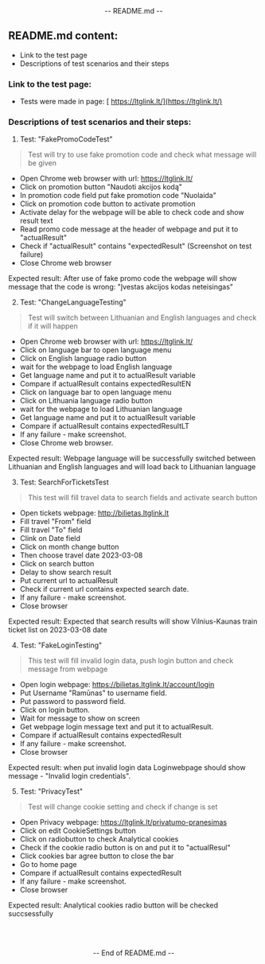 <!--
## Baigiamasis darbas

**Baigiamojo darbo reikalavimai:**<br>
1. *Bent 5 prasmingi testai (kiekviename teste bent 3 žingsniai)*
2. *Bent 3 skirtingi puslapiai (pages) pasirinktoje svetainėje*
3. *Page Object Model naudojimas*
4. *Screenshot on test failure*
5. *Paveldėjimas*
6. *Before / After naudojimas*
7. *Darbas įkeltas į GIT*
8. *Explicit Wait panaudojimas*
9. *Pasidalinti Git repository nuoroda*
-->

<center> -- README.md -- </center>

## **README.md content:**<br>

* Link to the test page
* Descriptions of test scenarios and their steps

### Link to the test page:

* Tests were made in page: [ https://ltglink.lt/](https://ltglink.lt/)

### Descriptions of test scenarios and their steps:

1. Test: "FakePromoCodeTest"<br>

> Test will try to use fake promotion code and check what message
> will be given

- Open Chrome web browser with url: https://ltglink.lt/
- Click on promotion button "Naudoti akcijos kodą"
- In promotion code field put fake promotion code "Nuolaida"
- Click on promotion code button to activate promotion
- Activate delay for the webpage will be able to check code and show result text
- Read promo code message at the header of webpage and put it to "actualResult"
- Check if "actualResult" contains "expectedResult" (Screenshot on test failure)
- Close Chrome web browser

Expected result: After use of fake promo code the webpage will show message that
the code is wrong: "Įvestas akcijos kodas neteisingas"

2. Test: "ChangeLanguageTesting"<br>

> Test will switch between Lithuanian and English languages and check if it will happen

- Open Chrome web browser with url: https://ltglink.lt/
- Click on language bar to open language menu
- Click on English language radio button
- wait for the webpage to load English language
- Get language name and put it to actualResult variable
- Compare if actualResult contains expectedResultEN
- Click on language bar to open language menu
- Click on Lithuania language radio button
- wait for the webpage to load Lithuanian language
- Get language name and put it to actualResult variable
- Compare if actualResult contains expectedResultLT
- If any failure - make screenshot.
- Close Chrome web browser.

Expected result: Webpage language will be successfully switched between Lithuanian and English languages and will load
back to Lithuanian language

3. Test: SearchForTicketsTest<br>

> This test will fill travel data to search fields and activate search button

- Open tickets webpage: http://bilietas.ltglink.lt
- Fill travel "From" field
- Fill travel "To" field
- Clink on Date field
- Click on month change button
- Then choose travel date 2023-03-08
- Click on search button
- Delay to show search result
- Put current url to actualResult
- Check if current url contains expected search date.
- If any failure - make screenshot.
- Close browser

Expected result: Expected that search results will show Vilnius-Kaunas train ticket list on 2023-03-08 date

4. Test: "FakeLoginTesting"<br>

> This test will fill invalid login data, push login button and check message from webpage

- Open login webpage: https://bilietas.ltglink.lt/account/login
- Put Username "Ramūnas" to username field.
- Put password to password field.
- Click on login button.
- Wait for message to show on screen
- Get webpage login message text and put it to actualResult.
- Compare if actualResult contains expectedResult
- If any failure - make screenshot.
- Close browser

Expected result: when put invalid login data Loginwebpage should show message - "Invalid login credentials".

5. Test: "PrivacyTest"<br>

> Test will change cookie setting and check if change is set

- Open Privacy webpage: https://ltglink.lt/privatumo-pranesimas
- Click on edit CookieSettings button
- Click on radiobutton to check Analytical cookies
- Check if the cookie radio button is on and put it to "actualResul"
- Click cookies bar agree button to close the bar
- Go to home page
- Compare if actualResult contains expectedResult
- If any failure - make screenshot.
- Close browser

Expected result: Analytical cookies radio button will be checked succsessfully

<br><br>
<center>
-- End of README.md --
</center>